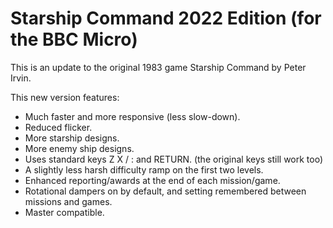 # Starship Command 2022 Edition (for the BBC Micro)

This is an update to the original 1983 game Starship Command by Peter Irvin.

This new version features:

* Much faster and more responsive (less slow-down).
* Reduced flicker.
* More starship designs.
* More enemy ship designs.
* Uses standard keys Z X / : and RETURN. (the original keys still work too)
* A slightly less harsh difficulty ramp on the first two levels.
* Enhanced reporting/awards at the end of each mission/game.
* Rotational dampers on by default, and setting remembered between missions and games.
* Master compatible.
